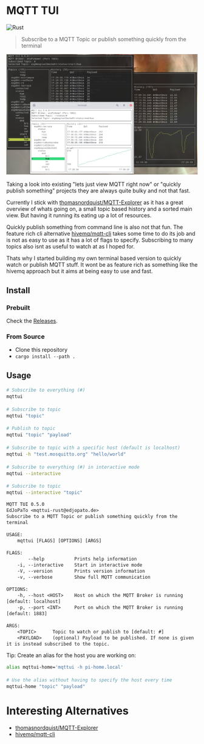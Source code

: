 # MQTT TUI
![Rust](https://github.com/EdJoPaTo/mqttui/workflows/Rust/badge.svg)

> Subscribe to a MQTT Topic or publish something quickly from the terminal

![Screenshot](media/screenshot.jpg)

Taking a look into existing "lets just view MQTT right now" or "quickly publish something" projects they are always quite bulky and not that fast.

Currently I stick with [thomasnordquist/MQTT-Explorer](https://github.com/thomasnordquist/MQTT-Explorer) as it has a great overview of whats going on, a small topic based history and a sorted main view.
But having it running its eating up a lot of resources.

Quickly publish something from command line is also not that fun.
The feature rich cli alternative [hivemq/mqtt-cli](https://github.com/hivemq/mqtt-cli) takes some time to do its job and is not as easy to use as it has a lot of flags to specify.
Subscribing to many topics also isnt as useful to watch at as I hoped for.

Thats why I started building my own terminal based version to quickly watch or publish MQTT stuff.
It wont be as feature rich as something like the hivemq approach but it aims at being easy to use and fast.

## Install

### Prebuilt

Check the [Releases](https://github.com/EdJoPaTo/mqttui/releases).

### From Source

- Clone this repository
- `cargo install --path .`

## Usage

```sh
# Subscribe to everything (#)
mqttui

# Subscribe to topic
mqttui "topic"

# Publish to topic
mqttui "topic" "payload"

# Subscribe to topic with a specific host (default is localhost)
mqttui -h "test.mosquitto.org" "hello/world"

# Subscribe to everything (#) in interactive mode
mqttui --interactive

# Subscribe to topic
mqttui --interactive "topic"
```

```plaintext
MQTT TUI 0.5.0
EdJoPaTo <mqttui-rust@edjopato.de>
Subscribe to a MQTT Topic or publish something quickly from the terminal

USAGE:
    mqttui [FLAGS] [OPTIONS] [ARGS]

FLAGS:
        --help           Prints help information
    -i, --interactive    Start in interactive mode
    -V, --version        Prints version information
    -v, --verbose        Show full MQTT communication

OPTIONS:
    -h, --host <HOST>    Host on which the MQTT Broker is running [default: localhost]
    -p, --port <INT>     Port on which the MQTT Broker is running [default: 1883]

ARGS:
    <TOPIC>      Topic to watch or publish to [default: #]
    <PAYLOAD>    (optional) Payload to be published. If none is given it is instead subscribed to the topic.
```

Tip: Create an alias for the host you are working on:
```bash
alias mqttui-home='mqttui -h pi-home.local'

# Use the alias without having to specify the host every time
mqttui-home "topic" "payload"
```

# Interesting Alternatives

- [thomasnordquist/MQTT-Explorer](https://github.com/thomasnordquist/MQTT-Explorer)
- [hivemq/mqtt-cli](https://github.com/hivemq/mqtt-cli)
